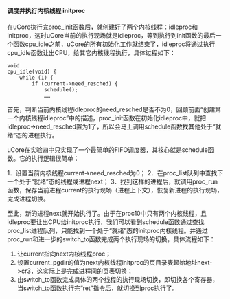 #### 调度并执行内核线程 initproc 

在uCore执行完proc\_init函数后，就创建好了两个内核线程：idleproc和initproc，这时uCore当前的执行现场就是idleproc，等到执行到init函数的最后一个函数cpu\_idle之前，uCore的所有初始化工作就结束了，idleproc将通过执行cpu\_idle函数让出CPU，给其它内核线程执行，具体过程如下：

```
void
cpu_idle(void) {
	while (1) {
		if (current->need_resched) {
			schedule();
			……
```

首先，判断当前内核线程idleproc的need\_resched是否不为0，回顾前面“创建第一个内核线程idleproc”中的描述，proc\_init函数在初始化idleproc中，就把idleproc-\>need\_resched置为1了，所以会马上调用schedule函数找其他处于“就绪”态的进程执行。

uCore在实验四中只实现了一个最简单的FIFO调度器，其核心就是schedule函数。它的执行逻辑很简单：

1．设置当前内核线程current-\>need\_resched为0；
2．在proc\_list队列中查找下一个处于“就绪”态的线程或进程next；
3．找到这样的进程后，就调用proc\_run函数，保存当前进程current的执行现场（进程上下文），恢复新进程的执行现场，完成进程切换。

至此，新的进程next就开始执行了。由于在proc10中只有两个内核线程，且idleproc要让出CPU给initproc执行，我们可以看到schedule函数通过查找proc\_list进程队列，只能找到一个处于“就绪”态的initproc内核线程。并通过proc\_run和进一步的switch\_to函数完成两个执行现场的切换，具体流程如下：

1. 让current指向next内核线程proc；
2. 设置current_pgdir的值为next内核线程initproc的页目录表起始地址next-\>cr3，这实际上是完成进程间的页表切换；
3. 由switch\_to函数完成具体的两个线程的执行现场切换，即切换各个寄存器，当switch\_to函数执行完“ret”指令后，就切换到proc执行了。